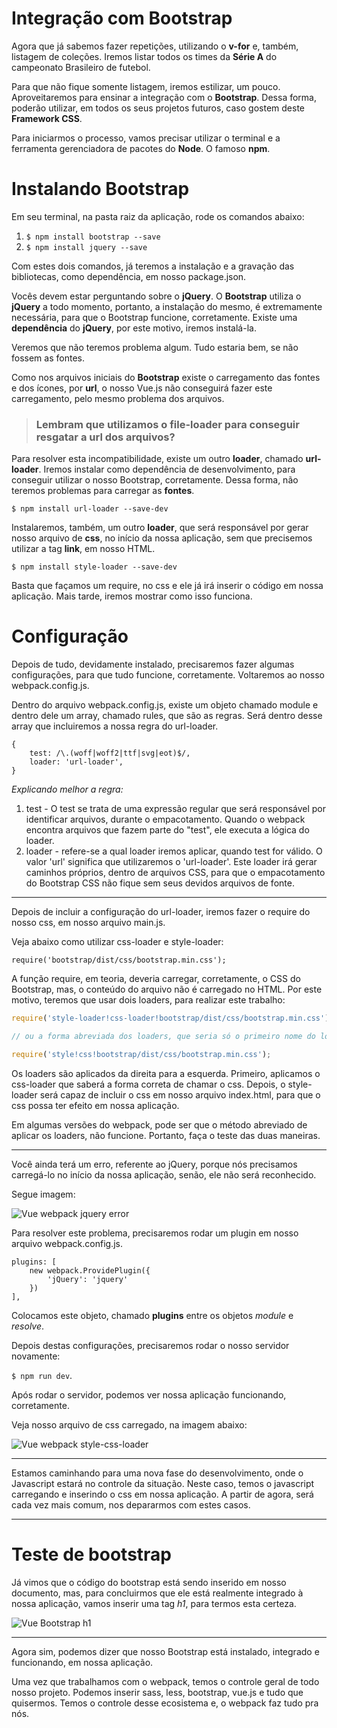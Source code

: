 # Integração com Bootstrap

Agora que já sabemos fazer repetições, utilizando o **v-for** e, também, listagem de coleções. Iremos listar todos os times da **Série A** do campeonato Brasileiro de futebol.

 Para que não fique somente listagem, iremos estilizar, um pouco. Aproveitaremos para ensinar a integração com o **Bootstrap**. 
 Dessa forma, poderão utilizar, em todos os seus projetos futuros, caso gostem deste **Framework CSS**.

Para iniciarmos o processo, vamos precisar utilizar o terminal e a ferramenta gerenciadora de pacotes do **Node**. O famoso **npm**.

# Instalando Bootstrap

Em seu terminal, na pasta raiz da aplicação, rode os comandos abaixo:

1. `$ npm install bootstrap --save`
2. `$ npm install jquery --save`

Com estes dois comandos, já teremos a instalação e a gravação das bibliotecas, como dependência, em nosso package.json.

Vocês devem estar perguntando sobre o **jQuery**. O **Bootstrap** utiliza o **jQuery** a todo momento, portanto, a instalação do mesmo, é extremamente necessária, para que o Bootstrap funcione, corretamente. 
Existe uma **dependência** do **jQuery**, por este motivo, iremos instalá-la.

Veremos que não teremos problema algum. Tudo estaria bem, se não fossem as fontes.

Como nos arquivos iniciais do **Bootstrap** existe o carregamento das fontes e dos ícones, por **url**, o nosso Vue.js não conseguirá fazer este carregamento, pelo mesmo problema dos arquivos.

> ### Lembram que utilizamos o **file-loader** para conseguir resgatar a url dos arquivos?

Para resolver esta incompatibilidade, existe um outro **loader**, chamado **url-loader**. Iremos instalar como dependência de desenvolvimento, para conseguir utilizar o nosso Bootstrap, corretamente. 
Dessa forma, não teremos problemas para carregar as **fontes**.

`$ npm install url-loader --save-dev`

Instalaremos, também, um outro **loader**, que será responsável por gerar nosso arquivo de **css**, no início da nossa aplicação, sem que precisemos utilizar a tag **link**, em nosso HTML.

`$ npm install style-loader --save-dev`

Basta que façamos um require, no css e ele já irá inserir o código em nossa aplicação. 
Mais tarde, iremos mostrar como isso funciona.

# Configuração

Depois de tudo, devidamente instalado, precisaremos fazer algumas configurações, para que tudo funcione, corretamente. Voltaremos ao nosso webpack.config.js.

Dentro do arquivo webpack.config.js, existe um objeto chamado module e dentro dele um array, chamado rules, que são as regras. 
Será dentro desse array que incluiremos a nossa regra do url-loader.

```
{
    test: /\.(woff|woff2|ttf|svg|eot)$/,
    loader: 'url-loader',
}
```

*Explicando melhor a regra:*

1. test - O test se trata de uma expressão regular que será responsável por identificar arquivos, durante o empacotamento. Quando o webpack encontra arquivos que fazem parte do "test", ele executa a lógica do loader.
2. loader - refere-se a qual loader iremos aplicar, quando test for válido. O valor 'url' significa que utilizaremos o 'url-loader'. Este loader irá gerar caminhos próprios, dentro de arquivos CSS, para que o empacotamento do Bootstrap CSS não fique sem seus devidos arquivos de fonte.

***

Depois de incluir a configuração do url-loader, iremos fazer o require do nosso css, em nosso arquivo main.js. 

Veja abaixo como utilizar css-loader e style-loader:

```
require('bootstrap/dist/css/bootstrap.min.css');
```

A função require, em teoria, deveria carregar, corretamente, o CSS do Bootstrap, mas, o conteúdo do arquivo não é carregado no HTML. Por este motivo, teremos que usar dois loaders, para realizar este trabalho:

```js
require('style-loader!css-loader!bootstrap/dist/css/bootstrap.min.css');

// ou a forma abreviada dos loaders, que seria só o primeiro nome do loader

require('style!css!bootstrap/dist/css/bootstrap.min.css');
```

Os loaders são aplicados da direita para a esquerda. Primeiro, aplicamos o css-loader que saberá a forma correta de chamar o css. Depois, o style-loader será capaz de incluir o css em nosso arquivo index.html, para que o css possa ter efeito em nossa aplicação.

Em algumas versões do webpack, pode ser que o método abreviado de aplicar os loaders, não funcione. Portanto, faça o teste das duas maneiras.

***

Você ainda terá um erro, referente ao jQuery, porque nós precisamos carregá-lo no início da nossa aplicação, senão, ele não será reconhecido.

Segue imagem:

![Vue webpack jquery error](./images/vue-webpack-jquery-error.png "Vue webpack jquery error")

Para resolver este problema, precisaremos rodar um plugin em nosso arquivo webpack.config.js.

```
plugins: [
    new webpack.ProvidePlugin({
        'jQuery': 'jquery'
    })
],
```
Colocamos este objeto, chamado **plugins** entre os objetos *module* e *resolve*.

Depois destas configurações, precisaremos rodar o nosso servidor novamente:

 `$ npm run dev`.

Após rodar o servidor, podemos ver nossa aplicação funcionando, corretamente. 

Veja nosso arquivo de css carregado, na imagem abaixo:

![Vue webpack style-css-loader](./images/vue-webpack-style-css-loader.png "Vue webpack style-css-loader")

***

Estamos caminhando para uma nova fase do desenvolvimento, onde o Javascript estará no controle da situação. 
Neste caso, temos o javascript carregando e inserindo o css em nossa aplicação. 
A partir de agora, será cada vez mais comum, nos depararmos com estes casos.

***

# Teste de bootstrap

Já vimos que o código do bootstrap está sendo inserido em nosso documento, mas, para concluirmos que ele está realmente integrado à nossa aplicação, vamos inserir uma tag *h1*, para termos esta certeza.

![Vue Bootstrap h1](./images/vue-bootstrap-h1.png "Vue Bootstrap h1")

***

Agora sim, podemos dizer que nosso Bootstrap está instalado, integrado e funcionando, em nossa aplicação.

Uma vez que trabalhamos com o webpack, temos o controle geral de todo nosso projeto. 
Podemos inserir sass, less, bootstrap, vue.js e tudo que quisermos. 
Temos o controle desse ecosistema e, o webpack faz tudo pra nós.